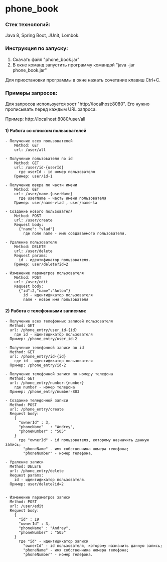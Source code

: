 # phone_book

### Стек технологий:
  Java 8, Spring Boot, JUnit, Lombok.
  
### Инструкция по запуску:
  1) Скачать файл "phone_book.jar"
  2) В окне команд запустить программу командой "java -jar phone_book.jar"
  
  Для приостановки программы в окне нажать сочетание клавиш Ctrl+C.
  
### Примеры запросов:
  Для запросов используется хост "http://localhost:8080". Его нужно прописывать перед каждым URL запроса.
  
  Пример: http://localhost:8080/user/all
  
#### 1) Работа со списком пользователей

    - Получение всех пользователей
        Method: GET
        url: /user/all

    - Получение пользователя по id
        Method: GET
        url: /user/id-{userId}
          где userId - id номер пользователя
        Пример: user/id-1

    - Получение юзера по части имени
        Method: GET
        url: /user/name-{userName}
          где userName - часть имени пользователя
        Пример: user/name-vlad , user/name-la

    - Создание нового пользователя
        Method: POST
        url: /user/create
        Request body: 	
          {"name": "vlad"}
            где поле name - имя создаваемого пользователя.

    - Удаление пользователя
        Method: DELETE
        url: /user/delete
        Request params:
          id - идентификатор пользователя.
        Пример: user/delete?id=2

    - Изменение параметров пользователя
        Method: POST
        url: /user/edit
        Request body:
          {"id":2,"name":"Anton"}
            id - идентификатор пользователя
            name - новое имя пользователя

#### 2) Работа с телефонными записями:

    - Получение всех телефонных записей пользователя
      Method: GET
      url: /phone_entry/user_id-{id}
        где id - идентификатор пользователя
      Пример: /phone_entry/user_id-2

    - Получение телефонной записи по id
      Method: GET
      url: /phone_entry/id-{id}
        где id - идентификатор пользователя
      Пример: /phone_entry/id-2

    - Получение телефонной записи по номеру телефона
      Method: GET
      url: /phone_entry/number-{number}
        где number - номер телефона
      Пример: /phone_entry/number-803

    - Создание телефонной записи
      Method: POST
      url: /phone_entry/create
      Request body: 	
        {
          "ownerId" : 3,
          "phoneName"	: "Andrey",
          "phoneNumber"	: "505"
        }
          где "ownerId" - id пользователя, которому назначить данную запись;
            "phoneName" - имя собственника номера телефона;
            "phoneNumber" - номер телефона.

    - Удаление записи
      Method: DELETE
      url: /phone_entry/delete
      Request params:
        id - идентификатор пользователя.
      Пример: user/delete?id=2


    - Изменение параметров записи
      Method: POST
      url: /user/edit
      Request body:
        {
          "id" : 19
          "ownerId"	: 3,
          "phoneName" : "Andrey",
          "phoneNumber"	: "505"
        }
          где "id" - идентификатор записи
            "ownerId" - id пользователя, которому назначить данную запись;
            "phoneName" - имя собственника номера телефона;
            "phoneNumber" - номер телефона.
